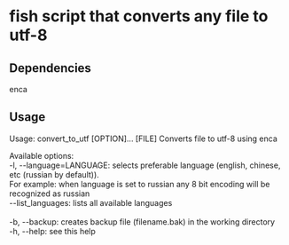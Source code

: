 # fish script that converts any file to utf-8

## Dependencies

enca

## Usage

Usage: convert_to_utf [OPTION]... [FILE]
Converts file to utf-8 using enca

Available options: <br/>
-l, --language=LANGUAGE: selects preferable language (english, chinese, etc (russian by default)). <br/>
For example: when language is set to russian any 8 bit encoding will be recognized as russian <br/>
--list_languages: lists all available languages <br/> <br/>
-b, --backup: creates backup file (filename.bak) in the working directory <br/>
-h, --help: see this help
